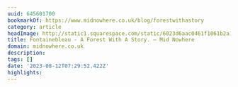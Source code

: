 ```yaml
---
uuid: 645601700
bookmarkOf: https://www.midnowhere.co.uk/blog/forestwithastory
category: article
headImage: http://static1.squarespace.com/static/6023d6aac0461f1061b2a1ac/6023d6c478ddac4af9a7e76a/64cf6569f6a9914aca751ac0/1692862891991/The+People+of+Fonatainbleau+Cover.jpg?format=1500w
title: Fontainebleau - A Forest With A Story. — Mid Nowhere
domain: midnowhere.co.uk
description:
tags: []
date: '2023-08-12T07:29:52.422Z'
highlights:
---
```



